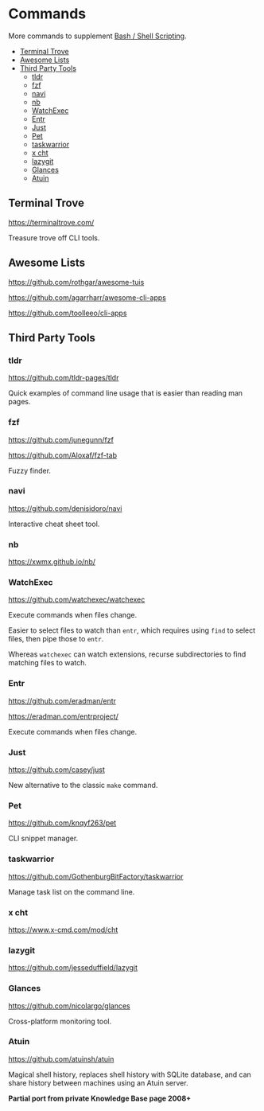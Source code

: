 # Commands

More commands to supplement [Bash / Shell Scripting](bash.md).

<!-- INDEX_START -->

- [Terminal Trove](#terminal-trove)
- [Awesome Lists](#awesome-lists)
- [Third Party Tools](#third-party-tools)
  - [tldr](#tldr)
  - [fzf](#fzf)
  - [navi](#navi)
  - [nb](#nb)
  - [WatchExec](#watchexec)
  - [Entr](#entr)
  - [Just](#just)
  - [Pet](#pet)
  - [taskwarrior](#taskwarrior)
  - [x cht](#x-cht)
  - [lazygit](#lazygit)
  - [Glances](#glances)
  - [Atuin](#atuin)

<!-- INDEX_END -->

## Terminal Trove

<https://terminaltrove.com/>

Treasure trove off CLI tools.

## Awesome Lists

<https://github.com/rothgar/awesome-tuis>

<https://github.com/agarrharr/awesome-cli-apps>

<https://github.com/toolleeo/cli-apps>

## Third Party Tools

### tldr

<https://github.com/tldr-pages/tldr>

Quick examples of command line usage that is easier than reading man pages.

### fzf

<https://github.com/junegunn/fzf>

<https://github.com/Aloxaf/fzf-tab>

Fuzzy finder.

### navi

<https://github.com/denisidoro/navi>

Interactive cheat sheet tool.

### nb

<https://xwmx.github.io/nb/>

### WatchExec

<https://github.com/watchexec/watchexec>

Execute commands when files change.

Easier to select files to watch than `entr`, which requires using `find` to select files, then pipe those to `entr`.

Whereas `watchexec` can watch extensions, recurse subdirectories to find matching files to watch.

### Entr

<https://github.com/eradman/entr>

<https://eradman.com/entrproject/>

Execute commands when files change.

### Just

<https://github.com/casey/just>

New alternative to the classic `make` command.

### Pet

<https://github.com/knqyf263/pet>

CLI snippet manager.

### taskwarrior

<https://github.com/GothenburgBitFactory/taskwarrior>

Manage task list on the command line.

### x cht

<https://www.x-cmd.com/mod/cht>

### lazygit

<https://github.com/jesseduffield/lazygit>

### Glances

<https://github.com/nicolargo/glances>

Cross-platform monitoring tool.

### Atuin

<https://github.com/atuinsh/atuin>

Magical shell history, replaces shell history with SQLite database,
and can share history between machines using an Atuin server.

**Partial port from private Knowledge Base page 2008+**
